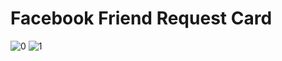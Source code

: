 # Facebook Friend Request Card
 
![0](https://github.com/Abir-Hasan-Al-amin/Facebook-Friend-Request-Card/assets/140844292/bcc64e94-9c77-4738-ba91-7761709c516b)
![1](https://github.com/Abir-Hasan-Al-amin/Facebook-Friend-Request-Card/assets/140844292/06fcb4b7-6f61-4c6c-81b3-ea3c74f0c6f4)
